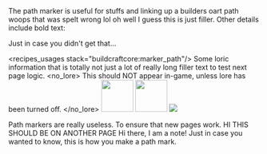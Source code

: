 <chapter name="tile.pathMarkerBlock.name"/>
The path marker is useful for <bold>stuffs</bold> and linking up a builders oart path woops that was spelt wrong lol oh well I guess this is just filler.
<chapter name="Other"/>
Other <bold>details <underline>include</underline> bold<italic> text</italic></bold>:

Just <blue>in</blue> c<bold>ase</bold> <green>you <red><italic>d<underline>id</red>n</italic>'t</underline> get</green> that...

<recipes_usages stack="buildcraftcore:marker_path"/>
<chapter name="Information"/>
<lore>
Some loric information that is totally not just a lot of really long filler text to test next page logic.
</lore>
<no_lore>
This should NOT appear in-game, unless lore has been turned off.
</no_lore>
<image src="buildcraftcore:textures/items/marker_path.png" width="64" height="64"/>
<image src="buildcraftlib:textures/items/guide_book.png" width="64" height="64"/>
<image src="buildcraftenergy:textures/gui/combustion_engine_gui.png"/>

<hint>
Path markers are really useless.
</hint>
<new_page/>
To ensure that new pages <italic>work</italic>.
HI THIS SHOULD BE ON ANOTHER PAGE

<note id="mark_info">
Hi there, I am a note!
Just in case you wanted to know, this is how you make a path mark.
<recipes stack="buildcraftcore:marker_path" join="false"/>
</note>
